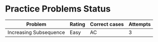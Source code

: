# Practice Problems Status
Problem|Rating|Correct cases|Attempts
-|-|-|-
Increasing Subsequence|Easy|AC|3
